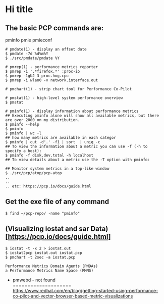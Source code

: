 # Hi title



## The basic PCP commands are:
pminfo
pmie
pmieconf


```
# pmdate(1) - display an offset date
$ pmdate -7d %d%m%Y
$ ./src/pmdate/pmdate %Y

# pmrep(1) - performance metrics reporter
$ pmrep -i '.*firefox.*' :proc-io
$ pmrep -1gUJ 3 proc.hog.cpu
$ pmrep -i wlan0 -v network.interface.out

# pmchart(1) - strip chart tool for Performance Co-Pilot

# pmstat(1) - high-level system performance overview
$ pmstat

# pminfo(1) - display information about performance metrics
## Executing pminfo alone will show all available metrics, but there are over 2000 on my distribution.
$ pminfo --help
$ pminfo
$ pminfo | wc -l
## how many metrics are available in each categor
$ pminfo | cut -d'.' -f1 | sort  | uniq -c
## To view the information about a metric you can use -f (-h to specify a host):
$ pminfo -f disk.dev.total -h localhost
## To view details about a metric use the -T option with pminfo:

## Monitor system metrics in a top-like window
$ ./src/pcp/atop/pcp-atop
..
..
.. etc: https://pcp.io/docs/guide.html

```

## Get the exe file of any command
```
$ find ~/pcp-repo/ -name "pminfo"
```


## (Visualizing iostat and sar Data)[https://pcp.io/docs/guide.html]
```
$ iostat -t -x 2 > iostat.out
$ iostat2pcp iostat.out iostat.pcp
$ pmchart -t 2sec -a iostat.pcp
```




```
Performance Metrics Domain Agents (PMDAs)
a Performance Metrics Name Space (PMNS)
````

* pmwebd - not found  
====================  
https://www.redhat.com/en/blog/getting-started-using-performance-co-pilot-and-vector-browser-based-metric-visualizations



